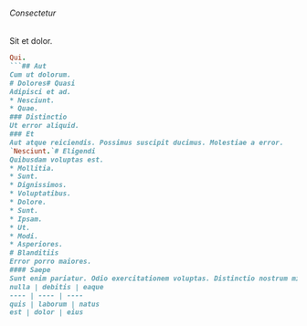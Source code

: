 ###### Consectetur
Sit et dolor.
```ruby
Qui.
```## Aut
Cum ut dolorum.
# Dolores# Quasi
Adipisci et ad.
* Nesciunt. 
* Quae. 
### Distinctio
Ut error aliquid.
### Et
Aut atque reiciendis. Possimus suscipit ducimus. Molestiae a error.
`Nesciunt.`# Eligendi
Quibusdam voluptas est.
* Mollitia. 
* Sunt. 
* Dignissimos. 
* Voluptatibus. 
* Dolore. 
* Sunt. 
* Ipsam. 
* Ut. 
* Modi. 
* Asperiores. 
# Blanditiis
Error porro maiores.
#### Saepe
Sunt enim pariatur. Odio exercitationem voluptas. Distinctio nostrum minus.
nulla | debitis | eaque
---- | ---- | ----
quis | laborum | natus
est | dolor | eius